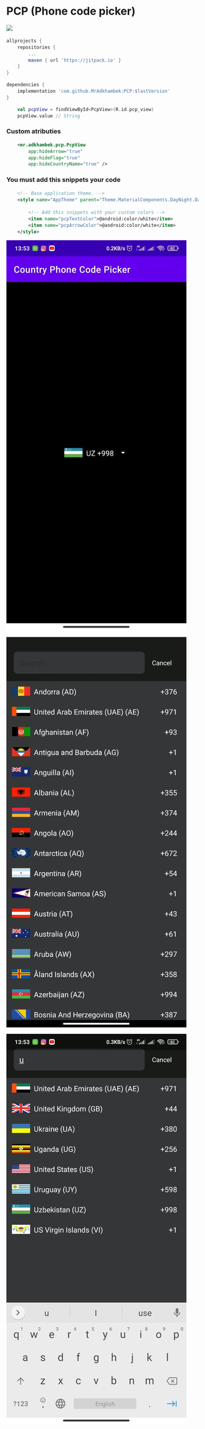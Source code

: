 # PCP (Phone code picker)

[![](https://jitpack.io/v/MrAdkhambek/PCP.svg)](https://jitpack.io/#MrAdkhambek/PCP)

```gradle
allprojects {
    repositories {
        ...
        maven { url 'https://jitpack.io' }
    }
}
```

```gradle
dependencies {
    implementation 'com.github.MrAdkhambek:PCP:$lastVersion'
}
```

```kotlin
    val pcpView = findViewById<PcpView>(R.id.pcp_view)
    pcpView.value // String
```

### Custom atributies
```xml
    <mr.adkhambek.pcp.PcpView
        app:hideArrow="true"
        app:hideFlag="true"
        app:hideCountryName="true" />
```

### You must add this snippets your code
```xml
    <!-- Base application theme. -->
    <style name="AppTheme" parent="Theme.MaterialComponents.DayNight.DarkActionBar">

        <!-- Add this snippets with your custom colors -->
        <item name="pcpTextColor">@android:color/white</item>
        <item name="pcpArrowColor">@android:color/white</item>
    </style>
```

![Image](media/1.jpeg)

![Image](media/2.jpeg)

![Image](media/3.jpeg)
